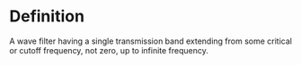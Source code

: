 # Definition

A wave filter having a single transmission band extending from some
critical or cutoff frequency, not zero, up to infinite frequency.
